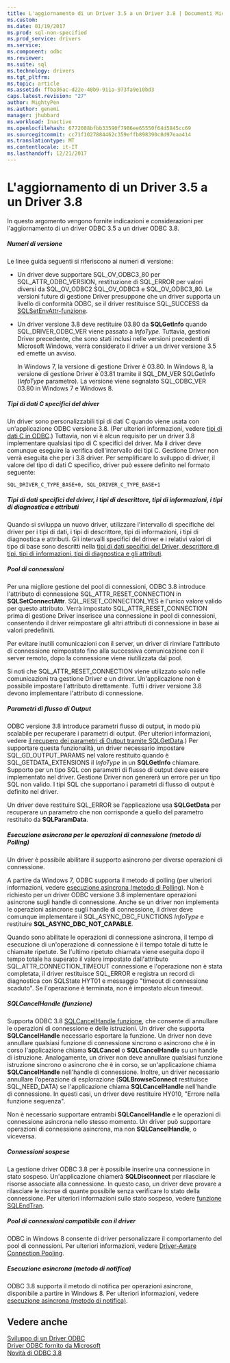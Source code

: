 ```yaml
---
title: L'aggiornamento di un Driver 3.5 a un Driver 3.8 | Documenti Microsoft
ms.custom: 
ms.date: 01/19/2017
ms.prod: sql-non-specified
ms.prod_service: drivers
ms.service: 
ms.component: odbc
ms.reviewer: 
ms.suite: sql
ms.technology: drivers
ms.tgt_pltfrm: 
ms.topic: article
ms.assetid: ffba36ac-d22e-40b9-911a-973fa9e10bd3
caps.latest.revision: "27"
author: MightyPen
ms.author: genemi
manager: jhubbard
ms.workload: Inactive
ms.openlocfilehash: 6772088bfbb33590f7986ee65550f64d5845cc69
ms.sourcegitcommit: cc71f1027884462c359effb898390c8d97eaa414
ms.translationtype: MT
ms.contentlocale: it-IT
ms.lasthandoff: 12/21/2017
---
```

# <a name="upgrading-a-35-driver-to-a-38-driver"></a>L'aggiornamento di un Driver 3.5 a un Driver 3.8
In questo argomento vengono fornite indicazioni e considerazioni per l'aggiornamento di un driver ODBC 3.5 a un driver ODBC 3.8.  
  
##### <a name="version-numbers"></a>Numeri di versione  
 Le linee guida seguenti si riferiscono ai numeri di versione:  
  
-   Un driver deve supportare SQL_OV_ODBC3_80 per SQL_ATTR_ODBC_VERSION, restituzione di SQL_ERROR per valori diversi da SQL_OV_ODBC2 SQL_OV_ODBC3 e SQL_OV_ODBC3_80. Le versioni future di gestione Driver presuppone che un driver supporta un livello di conformità ODBC, se il driver restituisce SQL_SUCCESS da [SQLSetEnvAttr-funzione](../../../odbc/reference/syntax/sqlsetenvattr-function.md).  
  
-   Un driver versione 3.8 deve restituire 03.80 da **SQLGetInfo** quando SQL_DRIVER_ODBC_VER viene passato a *InfoType*. Tuttavia, gestioni Driver precedente, che sono stati inclusi nelle versioni precedenti di Microsoft Windows, verrà considerato il driver a un driver versione 3.5 ed emette un avviso.  
  
     In Windows 7, la versione di gestione Driver è 03.80. In Windows 8, la versione di gestione Driver è 03.81 tramite il SQL_DM_VER SQLGetInfo (*InfoType* parametro). La versione viene segnalato SQL_ODBC_VER 03.80 in Windows 7 e Windows 8.  
  
##### <a name="driver-specific-c-data-types"></a>Tipi di dati C specifici del driver  
 Un driver sono personalizzabili tipi di dati C quando viene usata con un'applicazione ODBC versione 3.8. (Per ulteriori informazioni, vedere [tipi di dati C in ODBC](../../../odbc/reference/develop-app/c-data-types-in-odbc.md).) Tuttavia, non vi è alcun requisito per un driver 3.8 implementare qualsiasi tipo di C specifici del driver. Ma il driver deve comunque eseguire la verifica dell'intervallo dei tipi C. Gestione Driver non verrà eseguita che per i 3.8 driver. Per semplificare lo sviluppo di driver, il valore del tipo di dati C specifico, driver può essere definito nel formato seguente:  
  
```  
SQL_DRIVER_C_TYPE_BASE+0, SQL_DRIVER_C_TYPE_BASE+1  
```  
  
##### <a name="driver-specific-data-types-descriptor-types-information-types-diagnostic-types-and-attributes"></a>Tipi di dati specifici del driver, i tipi di descrittore, tipi di informazioni, i tipi di diagnostica e attributi  
 Quando si sviluppa un nuovo driver, utilizzare l'intervallo di specifiche del driver per i tipi di dati, i tipi di descrittore, tipi di informazioni, i tipi di diagnostica e attributi. Gli intervalli specifici del driver e i relativi valori di tipo di base sono descritti nella [tipi di dati specifici del Driver, descrittore di tipi, tipi di informazioni, tipi di diagnostica e gli attributi](../../../odbc/reference/develop-app/driver-specific-data-types-descriptor-information-diagnostic.md).  
  
##### <a name="connection-pooling"></a>Pool di connessioni  
 Per una migliore gestione del pool di connessioni, ODBC 3.8 introduce l'attributo di connessione SQL_ATTR_RESET_CONNECTION in **SQLSetConnectAttr**. SQL_RESET_CONNECTION_YES è l'unico valore valido per questo attributo. Verrà impostato SQL_ATTR_RESET_CONNECTION prima di gestione Driver inserisce una connessione in pool di connessioni, consentendo il driver reimpostare gli altri attributi di connessione in base ai valori predefiniti.  
  
 Per evitare inutili comunicazioni con il server, un driver di rinviare l'attributo di connessione reimpostato fino alla successiva comunicazione con il server remoto, dopo la connessione viene riutilizzata dal pool.  
  
 Si noti che SQL_ATTR_RESET_CONNECTION viene utilizzato solo nelle comunicazioni tra gestione Driver e un driver. Un'applicazione non è possibile impostare l'attributo direttamente. Tutti i driver versione 3.8 devono implementare l'attributo di connessione.  
  
##### <a name="streamed-output-parameters"></a>Parametri di flusso di Output  
 ODBC versione 3.8 introduce parametri flusso di output, in modo più scalabile per recuperare i parametri di output. (Per ulteriori informazioni, vedere [il recupero dei parametri di Output tramite SQLGetData](../../../odbc/reference/develop-app/retrieving-output-parameters-using-sqlgetdata.md).) Per supportare questa funzionalità, un driver necessario impostare SQL_GD_OUTPUT_PARAMS nel valore restituito quando è SQL_GETDATA_EXTENSIONS il *InfoType* in un **SQLGetInfo** chiamare. Supporto per un tipo SQL con parametri di flusso di output deve essere implementato nel driver. Gestione Driver non genererà un errore per un tipo SQL non valido. I tipi SQL che supportano i parametri di flusso di output è definito nel driver.  
  
 Un driver deve restituire SQL_ERROR se l'applicazione usa **SQLGetData** per recuperare un parametro che non corrisponde a quello del parametro restituito da **SQLParamData**.  
  
##### <a name="asynchronous-execution-for-connection-operations-polling-method"></a>Esecuzione asincrona per le operazioni di connessione (metodo di Polling)  
 Un driver è possibile abilitare il supporto asincrono per diverse operazioni di connessione.  
  
 A partire da Windows 7, ODBC supporta il metodo di polling (per ulteriori informazioni, vedere [esecuzione asincrona (metodo di Polling)](../../../odbc/reference/develop-app/asynchronous-execution-polling-method.md). Non è richiesto per un driver ODBC versione 3.8 implementare operazioni asincrone sugli handle di connessione. Anche se un driver non implementa le operazioni asincrone sugli handle di connessione, il driver deve comunque implementare il SQL_ASYNC_DBC_FUNCTIONS *InfoType* e restituire **SQL_ASYNC_DBC_NOT_CAPABLE**.  
  
 Quando sono abilitate le operazioni di connessione asincrona, il tempo di esecuzione di un'operazione di connessione è il tempo totale di tutte le chiamate ripetute. Se l'ultimo ripetuto chiamata viene eseguita dopo il tempo totale ha superato il valore impostato dall'attributo SQL_ATTR_CONNECTION_TIMEOUT connessione e l'operazione non è stata completata, il driver restituisce SQL_ERROR e registra un record di diagnostica con SQLState HYT01 e messaggio "timeout di connessione scaduto". Se l'operazione è terminata, non è impostato alcun timeout.  
  
##### <a name="sqlcancelhandle-function"></a>SQLCancelHandle (funzione)  
 Supporta ODBC 3.8 [SQLCancelHandle funzione](../../../odbc/reference/syntax/sqlcancelhandle-function.md), che consente di annullare le operazioni di connessione e delle istruzioni. Un driver che supporta **SQLCancelHandle** necessario esportare la funzione. Un driver non deve annullare qualsiasi funzione di connessione sincrono o asincrono che è in corso l'applicazione chiama **SQLCancel** o **SQLCancelHandle** su un handle di istruzione. Analogamente, un driver non deve annullare qualsiasi funzione istruzione sincrono o asincrono che è in corso, se un'applicazione chiama **SQLCancelHandle** nell'handle di connessione. Inoltre, un driver necessario annullare l'operazione di esplorazione (**SQLBrowseConnect** restituisce SQL_NEED_DATA) se l'applicazione chiama **SQLCancelHandle** nell'handle di connessione. In questi casi, un driver deve restituire HY010, "Errore nella funzione sequenza".  
  
 Non è necessario supportare entrambi **SQLCancelHandle** e le operazioni di connessione asincrona nello stesso momento. Un driver può supportare operazioni di connessione asincrona, ma non **SQLCancelHandle**, o viceversa.  
  
##### <a name="suspended-connections"></a>Connessioni sospese  
 La gestione driver ODBC 3.8 per è possibile inserire una connessione in stato sospeso. Un'applicazione chiamerà **SQLDisconnect** per rilasciare le risorse associate alla connessione. In questo caso, un driver deve provare a rilasciare le risorse di quante possibile senza verificare lo stato della connessione. Per ulteriori informazioni sullo stato sospeso, vedere [funzione SQLEndTran](../../../odbc/reference/syntax/sqlendtran-function.md).  
  
##### <a name="driver-aware-connection-pooling"></a>Pool di connessioni compatibile con il driver  
 ODBC in Windows 8 consente di driver personalizzare il comportamento del pool di connessioni. Per ulteriori informazioni, vedere [Driver-Aware Connection Pooling](../../../odbc/reference/develop-app/driver-aware-connection-pooling.md).  
  
##### <a name="asynchronous-execution-notification-method"></a>Esecuzione asincrona (metodo di notifica)  
 ODBC 3.8 supporta il metodo di notifica per operazioni asincrone, disponibile a partire in Windows 8. Per ulteriori informazioni, vedere [esecuzione asincrona (metodo di notifica)](../../../odbc/reference/develop-app/asynchronous-execution-notification-method.md).  
  
## <a name="see-also"></a>Vedere anche  
 [Sviluppo di un Driver ODBC](../../../odbc/reference/develop-driver/developing-an-odbc-driver.md)   
 [Driver ODBC fornito da Microsoft](../../../odbc/microsoft/microsoft-supplied-odbc-drivers.md)   
 [Novità di ODBC 3.8](../../../odbc/reference/what-s-new-in-odbc-3-8.md)
